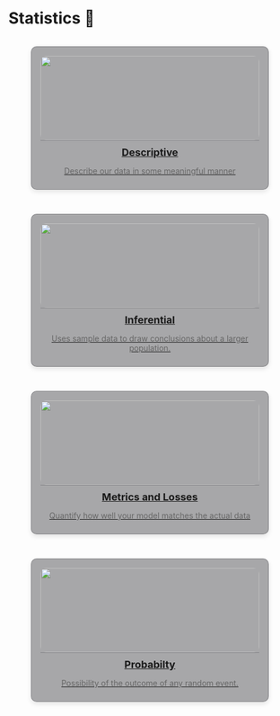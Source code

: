 # Statistics 📃 

<div style="display: grid; grid-template-columns: repeat(auto-fit, minmax(300px, 1fr)); gap: 15px;">

<!-- Descriptive -->
<figure style="padding: 1rem 1rem 0 1rem; background-color: rgba(39, 39, 43, 0.4); border: 1px solid rgba(76, 76, 82, 0.4); border-radius: 10px; box-shadow: 0 4px 8px rgba(0, 0, 0, 0.1); overflow: hidden; transition: transform 0.2s; display: flex; flex-direction: column; align-items: center;">
  <a href="descriptive/" style="width: 100%; display: block;">
    <img src="https://www.investopedia.com/thmb/h4AO0SKvlw10q4DGLEg3373XCBg=/1500x0/filters:no_upscale():max_bytes(150000):strip_icc()/Descriptive_statistics-5c8c9cf1d14d4900a0b2c55028c15452.png" alt="" style="width: 100%; height: 150px; object-fit: cover; border-radius: 10px;" />
    <figcaption style="padding: 10px; text-align: center; border-top: 1px solid rgba(76, 76, 82, 0.4); border-radius: 0 0 10px 10px;">
      <h3 style="margin: 0; font-size: 18px;">Descriptive</h3>
      <p style="font-size: 14px; color: #666;">Describe our data in some meaningful manner</p>
    </figcaption>
  </a>
</figure>

<!-- Inferential -->
<figure style="padding: 1rem 1rem 0 1rem; background-color: rgba(39, 39, 43, 0.4); border: 1px solid rgba(76, 76, 82, 0.4); border-radius: 10px; box-shadow: 0 4px 8px rgba(0, 0, 0, 0.1); overflow: hidden; transition: transform 0.2s; display: flex; flex-direction: column; align-items: center;">
  <a href="inferential/" style="width: 100%; display: block;">
    <img src="https://media.geeksforgeeks.org/wp-content/uploads/20240423161905/What-is-Inferential-Statistics.png" alt="" style="width: 100%; height: 150px; object-fit: cover; border-radius: 10px;" />
    <figcaption style="padding: 10px; text-align: center; border-top: 1px solid rgba(76, 76, 82, 0.4); border-radius: 0 0 10px 10px;">
      <h3 style="margin: 0; font-size: 18px;">Inferential</h3>
      <p style="font-size: 14px; color: #666;"> Uses sample data to draw conclusions about a larger population.</p>
    </figcaption>
  </a>
</figure>

<!-- Metrics and Losses-->
<figure style="padding: 1rem 1rem 0 1rem; background-color: rgba(39, 39, 43, 0.4); border: 1px solid rgba(76, 76, 82, 0.4); border-radius: 10px; box-shadow: 0 4px 8px rgba(0, 0, 0, 0.1); overflow: hidden; transition: transform 0.2s; display: flex; flex-direction: column; align-items: center;">
  <a href="metrics-and-losses/" style="width: 100%; display: block;">
    <img src="https://miro.medium.com/v2/resize:fit:1400/1*kuS8cAGEfNMXP9BPCnSjSA.png" alt="" style="width: 100%; height: 150px; object-fit: cover; border-radius: 10px;" />
    <figcaption style="padding: 10px; text-align: center; border-top: 1px solid rgba(76, 76, 82, 0.4); border-radius: 0 0 10px 10px;">
      <h3 style="margin: 0; font-size: 18px;">Metrics and Losses</h3>
      <p style="font-size: 14px; color: #666;">Quantify how well your model matches the actual data</p>
    </figcaption>
  </a>
</figure>

<!-- Probability -->
<figure style="padding: 1rem 1rem 0 1rem; background-color: rgba(39, 39, 43, 0.4); border: 1px solid rgba(76, 76, 82, 0.4); border-radius: 10px; box-shadow: 0 4px 8px rgba(0, 0, 0, 0.1); overflow: hidden; transition: transform 0.2s; display: flex; flex-direction: column; align-items: center;">
  <a href="probability/" style="width: 100%; display: block;">
    <img src="https://i.ytimg.com/vi/f26vt5uQ_uI/sddefault.jpg" alt="" style="width: 100%; height: 150px; object-fit: cover; border-radius: 10px;" />
    <figcaption style="padding: 10px; text-align: center; border-top: 1px solid rgba(76, 76, 82, 0.4); border-radius: 0 0 10px 10px;">
      <h3 style="margin: 0; font-size: 18px;">Probabilty</h3>
      <p style="font-size: 14px; color: #666;">Possibility of the outcome of any random event.</p>
    </figcaption>
  </a>
</figure>


</div>
